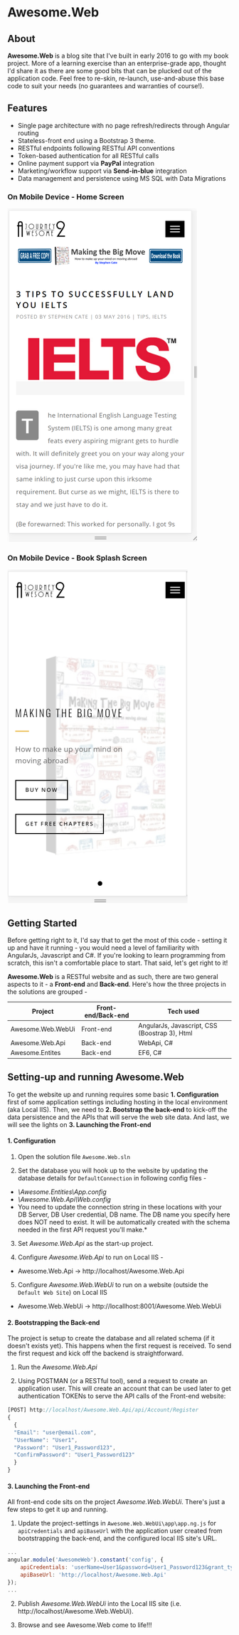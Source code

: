 # Awesome.Web

## About 
**Awesome.Web** is a blog site that I've built in early 2016  to go with my book project. More of a learning exercise than an enterprise-grade app, thought I'd share it as there are some good bits that can be plucked out of the application code. Feel free to re-skin, re-launch, use-and-abuse this base code to suit your needs (no guarantees and warranties of course!). 

## Features
* Single page architecture with no page refresh/redirects through Angular routing
* Stateless-front end using a Bootstrap 3 theme.
* RESTful endpoints following RESTful API conventions
* Token-based authentication for all RESTful calls
* Online payment support via **PayPal** integration
* Marketing/workflow support via **Send-in-blue** integration
* Data management and persistence using MS SQL with Data Migrations

### On Mobile Device - Home Screen
![Home Screen](https://github.com/vindicator135/Awesome.Web/blob/master/AwesomeWeb.png)

### On Mobile Device - Book Splash Screen
![Splash Screen](https://github.com/vindicator135/Awesome.Web/blob/master/AwesomeWeb1.png)

## Getting Started
Before getting right to it, I'd say that to get the most of this code - setting it up and have it running - you would need a level of familiarity with AngularJs, Javascript and C#. If you're looking to learn programming from scratch, this isn't a comfortable place to start. That said, let's get right to it!

**Awesome.Web** is a RESTful website and as such, there are two general aspects to it - a **Front-end** and **Back-end**. Here's how the three projects in the solutions are grouped -

| Project | Front-end/Back-end | Tech used |
| ------------------- | ----------- | ----------------------------------------------|
| Awesome.Web.WebUi | Front-end | AngularJs, Javascript, CSS (Boostrap 3), Html |
| Awesome.Web.Api | Back-end | WebApi, C# |
| Awesome.Entites | Back-end | EF6, C# |

## Setting-up and running Awesome.Web

To get the website up and running requires some basic **1. Configuration** first of some application settings including hosting in the local environment (aka Local IIS). Then, we need to **2. Bootstrap the back-end** to kick-off the data persistence and the APIs that will serve the web site data. And last, we will see the lights on **3. Launching the Front-end**

#### 1. Configuration

1. Open the solution file `Awesome.Web.sln`

2. Set the database you will hook up to the website by updating the database details for `DefaultConnection` in following config files -
* *\Awesome.Entities\App.config*
* *\Awesome.Web.Api\Web.config*
* You need to update the connection string in these locations with your DB Server, DB User credential, DB name. The DB name you specify here does NOT need to exist. It will be automatically created with the schema needed in the first API request you'll make.* 
 
3. Set *Awesome.Web.Api* as the start-up project.

4. Configure *Awesome.Web.Api* to run on Local IIS -
* Awesome.Web.Api -> http://localhost/Awesome.Web.Api

5. Configure *Awesome.Web.WebUi* to run on a website (outside the `Default Web Site`) on Local IIS 
* Awesome.Web.WebUi -> http://locallhost:8001/Awesome.Web.WebUi

#### 2. Bootstrapping the Back-end

The project is setup to create the database and all related schema (if it doesn't exists yet). This happens when the first request is received. To send the first request and kick off the backend is straightforward.

1. Run the *Awesome.Web.Api*

2. Using POSTMAN (or a RESTful tool), send a request to create an application user. This will create an account that can be used later to get authentication TOKENs to serve the API calls of the Front-end website:
```javascript
[POST] http://localhost/Awesome.Web.Api/api/Account/Register
{
  {
  "Email": "user@email.com",
  "UserName": "User1",
  "Password": "User1_Password123",
  "ConfirmPassword": "User1_Password123"
  }
}
```

#### 3. Launching the Front-end

All front-end code sits on the project *Awesome.Web.WebUi*. There's just a few steps to get it up and running.

1. Update the project-settings in `Awesome.Web.WebUi\app\app.ng.js` for `apiCredentials` and `apiBaseUrl` with the application user created from bootstrapping the back-end, and the configured local IIS site's URL.
```javascript
...
angular.module('AwesomeWeb').constant('config', {
	apiCredentials: 'userName=User1&password=User1_Password123&grant_type=password',
	apiBaseUrl: 'http://localhost/Awesome.Web.Api'
});
...
```

2. Publish *Awesome.Web.WebUi* into the Local IIS site (i.e. http://localhost/Awesome.Web.WebUi).

3. Browse and see Awesome.Web come to life!!!




